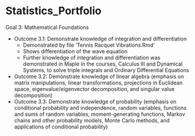 # Statistics_Portfolio
Goal 3: Mathematical Foundations
  - Outcome 3.1: Demonstrate knowledge of integration and differentiation
    + Demonstrated by file 'Tennis Racquet Vibrations.Rmd'
    + Shows differentiation of the wave equation
    + Further knowledge of integration and differentiation was demonstrated in Maple in the courses, Calculus III and Dynamical Systems, to solve triple integrals and Ordinary Differential Equations
  - Outcome 3.2: Demonstrate knowledge of linear algebra (emphasis on matrix manipulations, linear transformations, projections in Euclidean space, eigenvalue/eigenvector decomposition, and singular value decomposition)
  - Outcome 3.3: Demonstrate knowledge of probability (emphasis on conditional probability and independence, random variables, functions and sums of random variables, moment-generating functions, Markov chains and other probability models, Monte Carlo methods, and applications of conditional probability)
